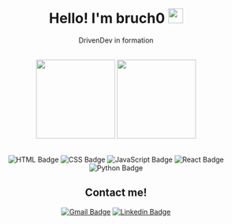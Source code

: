 <h1 align="center">Hello! I'm bruch0 <img src="https://emojis.slackmojis.com/emojis/images/1531849430/4246/blob-sunglasses.gif?1531849430" width="30"/></h1>

<div align="center">
  
  [comment]: <> (<h3>Portfólio: <a href="https://www.pedrorivaldo.me" target="_blank">pedrorivaldo.me</a></h3>)
  
  <p>DrivenDev in formation</p>

</div>

<br>

<div align="center">

  <img height="160em" src="https://github-readme-stats.vercel.app/api?username=bruch0&show_icons=true&theme=tokyonight&include_all_commits=true&count_private=true"/>
  <img height="160Em" src="https://github-readme-stats.vercel.app/api/top-langs/?username=bruch0&layout=compact&langs_count=16&theme=tokyonight"/>

</div>

<br>

<div align="center">
  
  ![HTML Badge](https://img.shields.io/badge/HTML5-E34F26?style=for-the-badge&logo=html5&logoColor=white)
  ![CSS Badge](https://img.shields.io/badge/CSS3-1572B6?style=for-the-badge&logo=css3&logoColor=white)
  ![JavaScript Badge](https://img.shields.io/badge/JavaScript-323330?style=for-the-badge&logo=javascript&logoColor=F7DF1E)
  ![React Badge](https://img.shields.io/badge/React-20232A?style=for-the-badge&logo=react&logoColor=61DAFB)
  ![Python Badge](https://img.shields.io/badge/Python-3776AB?style=for-the-badge&logo=python&logoColor=white)
  
  ## Contact me!
  
  [![Gmail Badge](https://img.shields.io/badge/Gmail-D14836?style=for-the-badge&logo=gmail&logoColor=white)](mailto:lucas.bruch0@gmail.com)
  [![Linkedin Badge](https://img.shields.io/badge/LinkedIn-0077B5?style=for-the-badge&logo=linkedin&logoColor=white)](https://www.linkedin.com/in/lucas-bruch)
  
</div>
